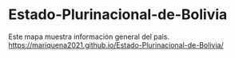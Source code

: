 # Estado-Plurinacional-de-Bolivia
Este mapa muestra información general del pais.
https://mariquena2021.github.io/Estado-Plurinacional-de-Bolivia/
